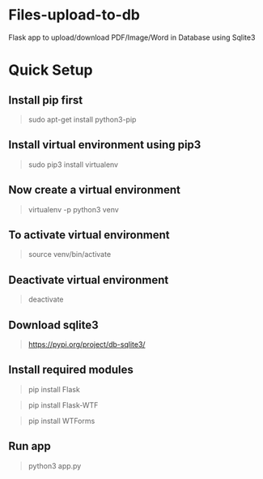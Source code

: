 # Files-upload-to-db
Flask app to upload/download PDF/Image/Word in Database using Sqlite3

# Quick Setup

## Install pip first
> sudo apt-get install python3-pip

## Install virtual environment using pip3
> sudo pip3 install virtualenv

## Now create a virtual environment
> virtualenv -p python3 venv

## To activate virtual environment
> source venv/bin/activate

## Deactivate virtual environment
> deactivate

## Download sqlite3
> https://pypi.org/project/db-sqlite3/

## Install required modules

> pip install Flask

> pip install Flask-WTF

> pip install WTForms 

## Run app
> python3 app.py
